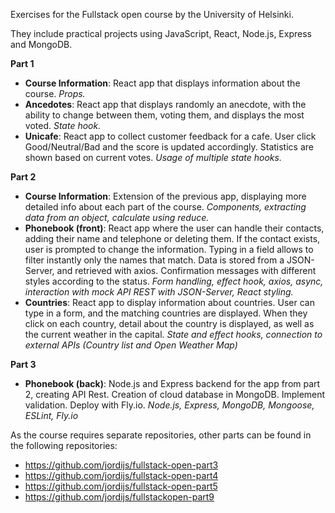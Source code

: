 Exercises for the Fullstack open course by the University of Helsinki.

They include practical projects using JavaScript, React, Node.js, Express and MongoDB.

**Part 1**
- **Course Information**: React app that displays information about the course. _Props._
- **Ancedotes**: React app that displays randomly an anecdote, with the ability to change between them, voting them, and displays the most voted. _State hook._
- **Unicafe**: React app to collect customer feedback for a cafe. User click Good/Neutral/Bad and the score is updated accordingly. Statistics are shown based on current votes. _Usage of multiple state hooks._

**Part 2**
- **Course Information**: Extension of the previous app, displaying more detailed info about each part of the course. _Components, extracting data from an object, calculate using reduce._
- **Phonebook (front)**: React app where the user can handle their contacts, adding their name and telephone or deleting them. If the contact exists, user is prompted to change the information. Typing in a field allows to filter instantly only the names that match. Data is stored from a JSON-Server, and retrieved with axios. Confirmation messages with different styles according to the status. _Form handling, effect hook, axios, async, interaction with mock API REST with JSON-Server, React styling._
- **Countries**: React app to display information about countries. User can type in a form, and the matching countries are displayed. When they click on each country, detail about the country is displayed, as well as the current weather in the capital. _State and effect hooks, connection to external APIs (Country list and Open Weather Map)_

**Part 3**
- **Phonebook (back)**: Node.js and Express backend for the app from part 2, creating API Rest. Creation of cloud database in MongoDB. Implement validation. Deploy with Fly.io. _Node.js, Express, MongoDB, Mongoose, ESLint, Fly.io_

As the course requires separate repositories, other parts can be found in the following repositories:

* https://github.com/jordijs/fullstack-open-part3
* https://github.com/jordijs/fullstack-open-part4
* https://github.com/jordijs/fullstack-open-part5
* https://github.com/jordijs/fullstackopen-part9
